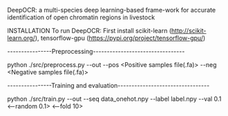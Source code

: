 DeepOCR: a multi-species deep learning-based frame-work for accurate identification of open chromatin regions in livestock


INSTALLATION To run DeepOCR: First install scikit-learn (http://scikit-learn.org/), tensorflow-gpu (https://pypi.org/project/tensorflow-gpu/)



----------------Preprocessing---------------------------------


python ./src/preprocess.py --out <Output directory> --pos <Positive samples file(.fa)> --neg <Negative samples file(.fa)>
  

----------------Training and evaluation---------------------------------
  
 
python ./src/train.py --out <Output directory> --seq data_onehot.npy --label label.npy --val 0.1 <--random 0.1> <--fold 10>
